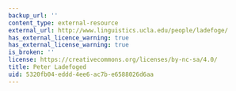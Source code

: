 ```yaml
---
backup_url: ''
content_type: external-resource
external_url: http://www.linguistics.ucla.edu/people/ladefoge/
has_external_licence_warning: true
has_external_license_warning: true
is_broken: ''
license: https://creativecommons.org/licenses/by-nc-sa/4.0/
title: Peter Ladefoged
uid: 5320fb04-eddd-4ee6-ac7b-e6588026d6aa
---
```

